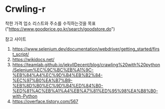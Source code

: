 # Crwling-r
착한 가격 업소 리스트와 주소를 수직하는것을 목표 ("https://www.goodprice.go.kr/search/goodstore.do")

참고 사이트
1. https://www.selenium.dev/documentation/webdriver/getting_started/first_script/
2. https://wikidocs.net/
3. https://teamlab.github.io/jekyllDecent/blog/crawling%20with%20python/Selenium%EC%9C%BC%EB%A1%9C-%EB%84%A4%EC%9D%B4%EB%B2%84-%EC%97%B0%EA%B7%B9-%EB%8D%B0%EC%9D%B4%ED%84%B0-%ED%81%AC%EB%A1%A4%EB%A7%81%ED%95%98%EA%B8%B0-with-Python
4. https://overface.tistory.com/567
